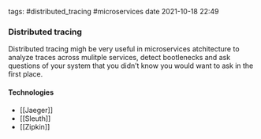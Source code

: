 tags: #distributed_tracing #microservices 
date 2021-10-18 22:49

### Distributed tracing
Distributed tracing migh be very useful in microservices atchitecture to analyze traces across mulitple services, detect bootlenecks and ask questions of your system that you didn’t know you would want to ask in the first place.

#### Technologies
- [[Jaeger]]
- [[Sleuth]]
- [[Zipkin]]